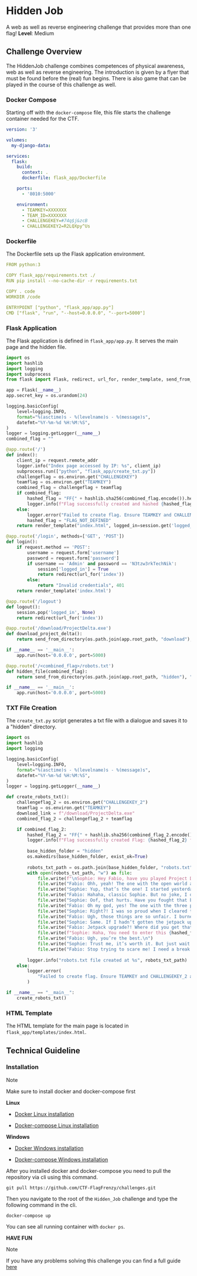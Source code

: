 # Hidden Job
A web as well as reverse engineering challenge that provides more than one flag!
**Level**: Medium

## Challenge Overview
The HiddenJob challenge combines competences of physical awareness, web as well as reverse engineering. The introduction is given by a flyer that must be found before the (real) fun begins. There is also game that can be played in the course of this challenge as well.

### Docker Compose
Starting off with the `docker-compose` file, this file starts the challenge container needed for the CTF.

```yml
version: '3'

volumes:
  my-django-data:

services:
  flask:
    build:
      context: .
      dockerfile: flask_app/Dockerfile

    ports:
      - '8010:5000'

    environment:
      - TEAMKEY=XXXXXXX
      - TEAM_ID=XXXXXXX
      - CHALLENGEKEY=#74q$j&zcB
      - CHALLENGEKEY2=R2LQXpy^Us
```

### Dockerfile
The Dockerfile sets up the Flask application environment.

```yml
FROM python:3

COPY flask_app/requirements.txt ./
RUN pip install --no-cache-dir -r requirements.txt

COPY . code
WORKDIR /code

ENTRYPOINT ["python", "flask_app/app.py"]
CMD ["flask", "run", "--host=0.0.0.0", "--port=5000"]
```

### Flask Application
The Flask application is defined in `flask_app/app.py`. It serves the main page and the hidden file.

```py
import os
import hashlib
import logging
import subprocess
from flask import Flask, redirect, url_for, render_template, send_from_directory, request, session

app = Flask(__name__)
app.secret_key = os.urandom(24)

logging.basicConfig(
    level=logging.INFO,
    format="%(asctime)s - %(levelname)s - %(message)s",
    datefmt="%Y-%m-%d %H:%M:%S",
)
logger = logging.getLogger(__name__)
combined_flag = ""

@app.route('/')
def index():
    client_ip = request.remote_addr
    logger.info("Index page accessed by IP: %s", client_ip)
    subprocess.run(["python", "flask_app/create_txt.py"])
    challengeflag = os.environ.get("CHALLENGEKEY")
    teamflag = os.environ.get("TEAMKEY")
    combined_flag = challengeflag + teamflag
    if combined_flag:
        hashed_flag = "FF{" + hashlib.sha256(combined_flag.encode()).hexdigest() + "}"
        logger.info(f"Flag successfully created and hashed {hashed_flag}")
    else:
        logger.error("Failed to create flag. Ensure TEAMKEY and CHALLENGEKEY are set in environment variables.")
        hashed_flag = "FLAG_NOT_DEFINED"
    return render_template("index.html", logged_in=session.get('logged_in'), hashed_flag=hashed_flag)

@app.route('/login', methods=['GET', 'POST'])
def login():
    if request.method == 'POST':
        username = request.form['username']
        password = request.form['password']
        if username == 'Admin' and password == 'N3tzw3rkTechNik':
            session['logged_in'] = True
            return redirect(url_for('index'))
        else:
            return "Invalid credentials", 401
    return render_template('index.html')

@app.route('/logout')
def logout():
    session.pop('logged_in', None)
    return redirect(url_for('index'))

@app.route('/download/ProjectDelta.exe')
def download_project_delta():
    return send_from_directory(os.path.join(app.root_path, "download"), "ProjectDelta.exe")

if __name__ == '__main__':
    app.run(host='0.0.0.0', port=5000)

@app.route('/<combined_flag>/robots.txt')
def hidden_file(combined_flag):
    return send_from_directory(os.path.join(app.root_path, "hidden"), "robots.txt")

if __name__ == '__main__':
    app.run(host='0.0.0.0', port=5000)
```

### TXT File Creation
The `create_txt.py` script generates a txt file with a dialogue and saves it to a "hidden" directory.

```py
import os
import hashlib
import logging

logging.basicConfig(
    level=logging.INFO,
    format="%(asctime)s - %(levelname)s - %(message)s",
    datefmt="%Y-%m-%d %H:%M:%S",
)
logger = logging.getLogger(__name__)

def create_robots_txt():
    challengeflag_2 = os.environ.get("CHALLENGEKEY_2")
    teamflag = os.environ.get("TEAMKEY")
    download_link = f"/download/ProjectDelta.exe"
    combined_flag_2 = challengeflag_2 + teamflag

    if combined_flag_2:
        hashed_flag_2 = "FF{" + hashlib.sha256(combined_flag_2.encode()).hexdigest() + "}"
        logger.info(f"Flag successfully created Flag: {hashed_flag_2} for robots.txt")
        
        base_hidden_folder = "hidden"
        os.makedirs(base_hidden_folder, exist_ok=True)
        
        robots_txt_path = os.path.join(base_hidden_folder, "robots.txt")
        with open(robots_txt_path, "w") as file:
            file.write(f"\nSophie: Hey Fabio, have you played Project Delta yet? The one everyone’s talking about? You can download it here : {download_link}\n")
            file.write("Fabio: Ohh, yeah! The one with the open world and those alien ruins, right?\n")
            file.write("Sophie: Yup, that’s the one! I started yesterday, and I totally messed up on the first mission. I thought it was still the tutorial and wasted all my resources.\n")
            file.write("Fabio: Hahaha, classic Sophie. But no joke, I didn’t realize how important the energy cores were until I accidentally sold two of them.\n")
            file.write("Sophie: Oof, that hurts. Have you fought that boss in the Twilight Gorge yet?\n")
            file.write("Fabio: Oh my god, yes! The one with the three phases? That guy absolutely destroyed me.\n")
            file.write("Sophie: Right?! I was so proud when I cleared the first phase, and then BAM – he pulls out those laser drones.\n")
            file.write("Fabio: Ugh, those things are so unfair. I burned through like five revival kits just to survive.\n")
            file.write("Sophie: Same. If I hadn’t gotten the jetpack upgrade, I wouldn’t have stood a chance. It saved my life.\n")
            file.write("Fabio: Jetpack upgrade?! Where did you get that?!\n")
            file.write(f"Sophie: Haha, You need to enter this {hashed_flag_2}.\n")
            file.write("Fabio: Ugh, you’re the best.\n")
            file.write("Sophie: Trust me, it’s worth it. But just wait – the next boss is ten times harder.\n")
            file.write("Fabio: Stop trying to scare me! I need a break after all this stress.\n")
        
        logger.info("robots.txt file created at %s", robots_txt_path)
    else:
        logger.error(
            "Failed to create flag. Ensure TEAMKEY and CHALLENGEKEY_2 are set in environment variables."
        )

if __name__ == "__main__":
    create_robots_txt()
```

### HTML Template
The HTML template for the main page is located in `flask_app/templates/index.html`.

## Technical Guideline

### Installation

> [!NOTE]
> Make sure to install docker and docker-compose first

**Linux**

- [Docker Linux installation](https://docs.docker.com/engine/install/ubuntu/)

- [Docker-compose Linux installation](https://docs.docker.com/compose/install/linux/)

**Windows**

- [Docker Windows installation](https://docs.docker.com/desktop/setup/install/windows-install/)

- [Docker-compose Windows installation](https://docs.docker.com/compose/install/)

After you installed docker and docker-compose you need to pull the repository via cli using this command.

```
git pull https://github.com/CTF-FlagFrenzy/challenges.git
```

Then you navigate to the root of the `Hidden_Job` challenge and type the following command in the cli.

```
docker-compose up
```

You can see all running container with `docker ps`.

**HAVE FUN**

> [!NOTE]
> If you have any problems solving this challenge you can find a full guide [here](https://github.com/CTF-FlagFrenzy/challenges/blob/main/Hidden_Job/writeup.md)